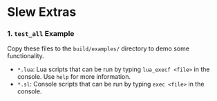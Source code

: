 # Slew Extras

### 1. `test_all` Example
Copy these files to the `build/examples/` directory to demo some functionality.
- `*.lua`: Lua scripts that can be run by typing `lua_execf <file>` in the console. Use `help` for more information.
- `*.sl`: Console scripts that can be run by typing `exec <file>` in the console.